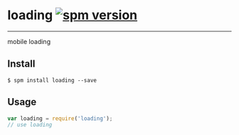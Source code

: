 # loading [![spm version](https://moekit.timo.today/badge/loading)](https://moekit.timo.today/package/loading)

---

mobile loading

## Install

```
$ spm install loading --save
```

## Usage

```js
var loading = require('loading');
// use loading
```
